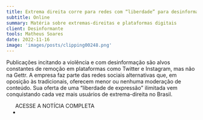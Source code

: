 ```yaml
---
title: Extrema direita corre para redes com “liberdade” para desinformar e atacar
subtitle: Online
summary: Matéria sobre extremas-direitas e plataformas digitais
client: Desinformante
tools: Matheus Soares
date: 2022-11-16
image: 'images/posts/clipping00248.png'
---
```


Publicações incitando a violência e com desinformação são alvos constantes de remoção em plataformas como Twitter e Instagram, mas não na Gettr. A empresa faz parte das redes sociais alternativas que, em oposição às tradicionais, oferecem menor ou nenhuma moderação de conteúdo. Sua oferta de uma “liberdade de expressão” ilimitada vem conquistando cada vez mais usuários de extrema-direita no Brasil.

<div class="post__share"><ul class="share__list list-reset">ACESSE A NOTÍCIA COMPLETA<li class="share__item" style="margin-left: 10px"><a class="share__link share__facebook" style="background: #fa5657" href="https://desinformante.com.br/redes-sociais-alternativas-crescem-para-fugir-de-remocoes/" title="Link" rel="nofollow"><i class="fa-solid fa-link"></i></a></li></ul></div>
<!-- <div class="gallery-box"><div class="gallery"><img src="/clipping/images/example-1.jpg" loading="lazy" alt="Project"><img src="/clipping/images/example-2.jpg" loading="lazy" alt="Project"></div><em>Gallery / <a href="https://www.freepik.com/" target="_blank">Freepic</a></em></div> -->
